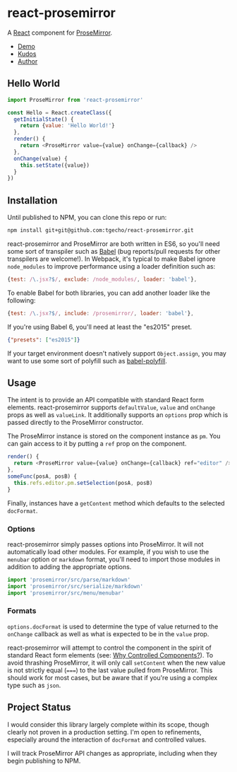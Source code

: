 # react-prosemirror
A [React](https://facebook.github.io/react/) component for [ProseMirror](http://prosemirror.net/).

- [Demo](https://tgecho.github.io/react-prosemirror)
- [Kudos](http://marijnhaverbeke.nl/)
- [Author](http://un.deter.red)

## Hello World

```js
import ProseMirror from 'react-prosemirror'

const Hello = React.createClass({
  getInitialState() {
    return {value: 'Hello World!'}
  },
  render() {
    return <ProseMirror value={value} onChange={callback} />
  },
  onChange(value) {
    this.setState({value})
  }
})
```

## Installation

Until published to NPM, you can clone this repo or run:
```sh
npm install git+git@github.com:tgecho/react-prosemirror.git
```

react-prosemirror and ProseMirror are both written in ES6, so you'll need some sort of transpiler such as [Babel](https://babeljs.io/) (bug reports/pull requests for other transpilers are welcome!). In Webpack, it's typical to make Babel ignore `node_modules` to improve performance using a loader definition such as:

```js
{test: /\.jsx?$/, exclude: /node_modules/, loader: 'babel'},
```

To enable Babel for both libraries, you can add another loader like the following:
```js
{test: /\.jsx?$/, include: /prosemirror/, loader: 'babel'},
```

If you're using Babel 6, you'll need at least the "es2015" preset.

```json
{"presets": ["es2015"]}
```

If your target environment doesn't natively support `Object.assign`, you may want to use some sort of polyfill such as [babel-polyfill](https://babeljs.io/docs/usage/polyfill/).

## Usage

The intent is to provide an API compatible with standard React form elements. react-prosemirror supports `defaultValue`, `value` and `onChange` props as well as `valueLink`. It additionally supports an `options` prop which is passed directly to the ProseMirror constructor.

The ProseMirror instance is stored on the component instance as `pm`. You can gain access to it by putting a `ref` prop on the component.

```js
render() {
  return <ProseMirror value={value} onChange={callback} ref="editor" />
},
someFunc(posA, posB) {
  this.refs.editor.pm.setSelection(posA, posB)
}
```

Finally, instances have a `getContent` method which defaults to the selected `docFormat`.

### Options

react-prosemirror simply passes options into ProseMirror. It will not automatically load other modules. For example, if you wish to use the `menubar` option or `markdown` format, you'll need to import those modules in addition to adding the appropriate options.

```js
import 'prosemirror/src/parse/markdown'
import 'prosemirror/src/serialize/markdown'
import 'prosemirror/src/menu/menubar'
```

### Formats

`options.docFormat` is used to determine the type of value returned to the `onChange` callback as well as what is expected to be in the `value` prop.

react-prosemirror will attempt to control the component in the spirit of standard React form elements (see: [Why Controlled Components?](https://facebook.github.io/react/docs/forms.html#why-controlled-components)). To avoid thrashing ProseMirror, it will only call `setContent` when the new value is not strictly equal (`===`) to the last value pulled from ProseMirror. This should work for most cases, but be aware that if you're using a complex type such as `json`.

## Project Status

I would consider this library largely complete within its scope, though clearly not proven in a production setting. I'm open to refinements, especially around the interaction of `docFormat` and controlled values.

I will track ProseMirror API changes as appropriate, including when they begin publishing to NPM.
